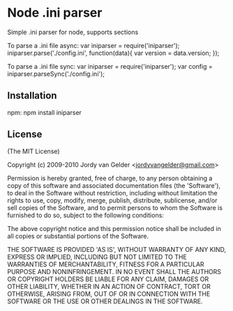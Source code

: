 # Node .ini parser

Simple .ini parser for node, supports sections

To parse a .ini file async:
	var iniparser = require('iniparser');
	iniparser.parse('./config.ini', function(data){
		var version = data.version;
	});

To parse a .ini file sync:
	var iniparser = require('iniparser');
	var config = iniparser.parseSync('./config.ini');	

## Installation
npm:
	npm install iniparser
## License 

(The MIT License)

Copyright (c) 2009-2010 Jordy van Gelder &lt;jordyvangelder@gmail.com&gt;

Permission is hereby granted, free of charge, to any person obtaining
a copy of this software and associated documentation files (the
'Software'), to deal in the Software without restriction, including
without limitation the rights to use, copy, modify, merge, publish,
distribute, sublicense, and/or sell copies of the Software, and to
permit persons to whom the Software is furnished to do so, subject to
the following conditions:

The above copyright notice and this permission notice shall be
included in all copies or substantial portions of the Software.

THE SOFTWARE IS PROVIDED 'AS IS', WITHOUT WARRANTY OF ANY KIND,
EXPRESS OR IMPLIED, INCLUDING BUT NOT LIMITED TO THE WARRANTIES OF
MERCHANTABILITY, FITNESS FOR A PARTICULAR PURPOSE AND NONINFRINGEMENT.
IN NO EVENT SHALL THE AUTHORS OR COPYRIGHT HOLDERS BE LIABLE FOR ANY
CLAIM, DAMAGES OR OTHER LIABILITY, WHETHER IN AN ACTION OF CONTRACT,
TORT OR OTHERWISE, ARISING FROM, OUT OF OR IN CONNECTION WITH THE
SOFTWARE OR THE USE OR OTHER DEALINGS IN THE SOFTWARE.
